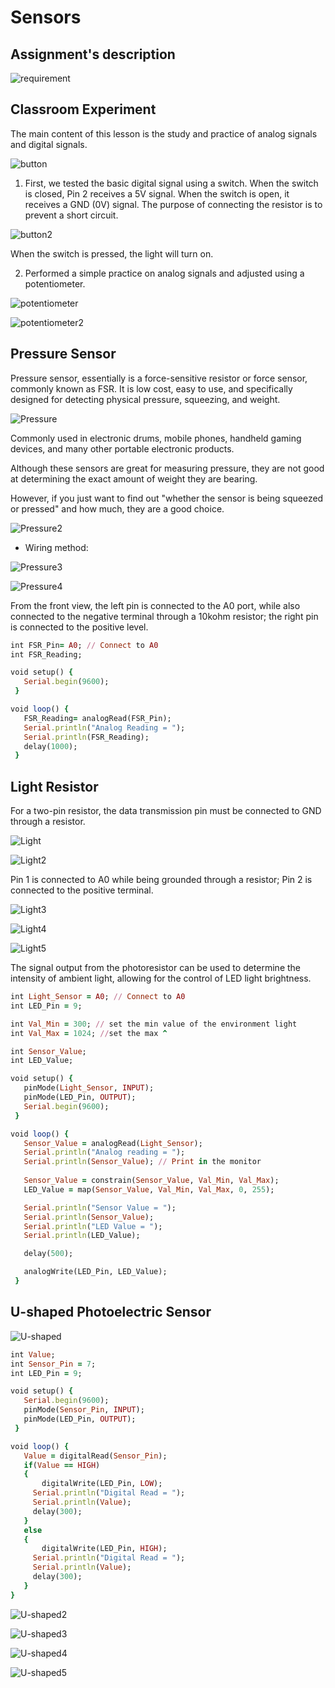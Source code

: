 # Sensors

## Assignment's description
![requirement](./images/requirement.jpeg)

## Classroom Experiment
The main content of this lesson is the study and practice of analog signals and digital signals.

![button](./images/button.jpeg)

1. First, we tested the basic digital signal using a switch. When the switch is closed, Pin 2 receives a 5V signal. When the switch is open, it receives a GND (0V) signal. The purpose of connecting the resistor is to prevent a short circuit.

![button2](./images/button2.jpg)

When the switch is pressed, the light will turn on.

2. Performed a simple practice on analog signals and adjusted using a potentiometer.

![potentiometer](./images/potentiometer.jpg)

![potentiometer2](./images/potentiometer2.jpg)


## Pressure Sensor
Pressure sensor, essentially is a force-sensitive resistor or force sensor, commonly known as FSR. It is low cost, easy to use, and specifically designed for detecting physical pressure, squeezing, and weight.

![Pressure](./images/Pressure.webp)

Commonly used in electronic drums, mobile phones, handheld gaming devices, and many other portable electronic products.

Although these sensors are great for measuring pressure, they are not good at determining the exact amount of weight they are bearing.

However, if you just want to find out "whether the sensor is being squeezed or pressed" and how much, they are a good choice.

![Pressure2](./images/Pressure2.webp)

* Wiring method:

![Pressure3](./images/Pressure3.jpeg)

![Pressure4](./images/Pressure4.jpeg)

From the front view, the left pin is connected to the A0 port, while also connected to the negative terminal through a 10kohm resistor; the right pin is connected to the positive level.

```ruby
int FSR_Pin= A0; // Connect to A0
int FSR_Reading; 

void setup() {
   Serial.begin(9600);
 }

void loop() {
   FSR_Reading= analogRead(FSR_Pin);
   Serial.println("Analog Reading = ");
   Serial.println(FSR_Reading);
   delay(1000);
 }
```


## Light Resistor
For a two-pin resistor, the data transmission pin must be connected to GND through a resistor.

![Light](./images/Light.jpeg)

![Light2](./images/Light2.jpeg)

Pin 1 is connected to A0 while being grounded through a resistor; Pin 2 is connected to the positive terminal.

![Light3](./images/Light3.jpeg)

![Light4](./images/Light4.jpeg)

![Light5](./images/Light5.jpeg)

The signal output from the photoresistor can be used to determine the intensity of ambient light, allowing for the control of LED light brightness.

```ruby
int Light_Sensor = A0; // Connect to A0
int LED_Pin = 9;

int Val_Min = 300; // set the min value of the environment light
int Val_Max = 1024; //set the max ^

int Sensor_Value;
int LED_Value;

void setup() {
   pinMode(Light_Sensor, INPUT);
   pinMode(LED_Pin, OUTPUT);
   Serial.begin(9600);
 }

void loop() {
   Sensor_Value = analogRead(Light_Sensor);
   Serial.println("Analog reading = ");
   Serial.println(Sensor_Value); // Print in the monitor
   
   Sensor_Value = constrain(Sensor_Value, Val_Min, Val_Max);
   LED_Value = map(Sensor_Value, Val_Min, Val_Max, 0, 255);

   Serial.println("Sensor Value = ");
   Serial.println(Sensor_Value);
   Serial.println("LED Value = ");
   Serial.println(LED_Value);

   delay(500);

   analogWrite(LED_Pin, LED_Value);
 }
```


## U-shaped Photoelectric Sensor
![U-shaped](./images/U-shaped.jpeg)

```ruby
int Value;
int Sensor_Pin = 7;
int LED_Pin = 9;

void setup() {
   Serial.begin(9600);
   pinMode(Sensor_Pin, INPUT);
   pinMode(LED_Pin, OUTPUT);
 }

void loop() {
   Value = digitalRead(Sensor_Pin);
   if(Value == HIGH)
   {
	   digitalWrite(LED_Pin, LOW);
     Serial.println("Digital Read = ");
     Serial.println(Value);
     delay(300);
   }
   else 
   {
	   digitalWrite(LED_Pin, HIGH);
     Serial.println("Digital Read = ");
     Serial.println(Value);
     delay(300);
   }
}
```

![U-shaped2](./images/U-shaped2.jpg)

![U-shaped3](./images/U-shaped3.jpg)

![U-shaped4](./images/U-shaped4.jpg)

![U-shaped5](./images/U-shaped5.jpg)


